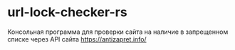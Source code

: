 # url-lock-checker-rs
Консольная программа для проверки сайта на наличие в запрещенном списке через API сайта https://antizapret.info/

